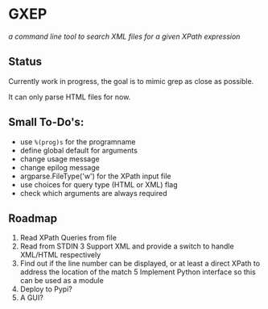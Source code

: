 # GXEP
_a command line tool to search XML files for a given XPath expression_

## Status
Currently work in progress, the goal is to mimic grep as close as possible.

It can only parse HTML files for now.

## Small To-Do's:
* use `%(prog)s` for the programname
* define global default for arguments
* change usage message
* change epilog message
* argparse.FileType('w') for the XPath input file
* use choices for query type (HTML or XML) flag
* check which arguments are always required

## Roadmap
1. Read XPath Queries from file
2. Read from STDIN
3 Support XML and provide a switch to handle XML/HTML respectively
4. Find out if the line number can be displayed, or at least a direct XPath to address the location of the match
5 Implement Python interface so this can be used as a module
6. Deploy to Pypi?
7. A GUI?
